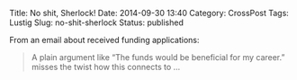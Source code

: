 Title: No shit, Sherlock!
Date: 2014-09-30 13:40
Category: CrossPost
Tags: Lustig
Slug: no-shit-sherlock
Status: published

From an email about received funding applications:

> A plain argument like “The funds would be beneficial for my career.”
> misses the twist how this connects to …

